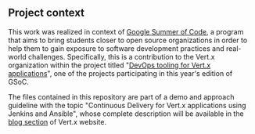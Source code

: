 ## Project context
This work was realized in context of [Google Summer of Code](https://summerofcode.withgoogle.com/about/), a program that aims to bring students closer to open source organizations in order to help them to gain exposure to software development practices and real-world challenges. Specifically, this is a contribution to the Vert.x organization within the project titled "[DevOps tooling for Vert.x applications](https://summerofcode.withgoogle.com/projects/#4858492141699072)", one of the projects participating in this year's edition of GSoC.

The files contained in this repository are part of a demo and approach guideline with the topic "Continuous Delivery for Vert.x applications using Jenkins and Ansible", whose complete description will be available in the [blog section](http://vertx.io/blog/) of Vert.x website.
